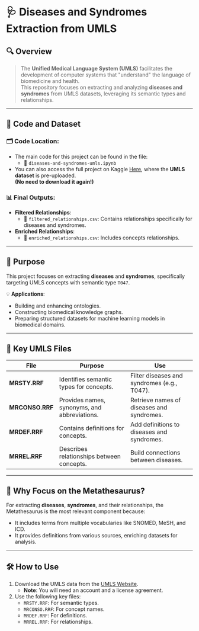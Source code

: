 # 🩺 **Diseases and Syndromes Extraction from UMLS**

## 🔍 **Overview**
> The **Unified Medical Language System (UMLS)** facilitates the development of computer systems that "understand" the language of biomedicine and health.  
This repository focuses on extracting and analyzing **diseases and syndromes** from UMLS datasets, leveraging its semantic types and relationships.

---

## 📂 **Code and Dataset**
### 🗂 **Code Location**:
- The main code for this project can be found in the file:
  - 📄 `diseases-and-syndromes-umls.ipynb`
- You can also access the full project on Kaggle [Here]([https://kaggle.com](https://www.kaggle.com/code/klilajaafer/diseases-and-syndromes-umls)]), where the **UMLS dataset** is pre-uploaded.  
  **(No need to download it again!)**

### 📊 **Final Outputs**:
- **Filtered Relationships**:
  - 📝 `filtered_relationships.csv`: Contains relationships specifically for diseases and syndromes.
- **Enriched Relationships**:
  - 📝 `enriched_relationships.csv`: Includes concepts relationships.

---

## 🎯 **Purpose**
This project focuses on extracting **diseases** and **syndromes**, specifically targeting UMLS concepts with semantic type `T047`.  

💡 **Applications**:
- Building and enhancing ontologies.
- Constructing biomedical knowledge graphs.
- Preparing structured datasets for machine learning models in biomedical domains.

---

## 📂 **Key UMLS Files**

| **File**        | **Purpose**                                   | **Use**                                      |
|------------------|----------------------------------------------|---------------------------------------------|
| **MRSTY.RRF**    | Identifies semantic types for concepts.      | Filter diseases and syndromes (e.g., T047). |
| **MRCONSO.RRF**  | Provides names, synonyms, and abbreviations. | Retrieve names of diseases and syndromes.   |
| **MRDEF.RRF**    | Contains definitions for concepts.           | Add definitions to diseases and syndromes.  |
| **MRREL.RRF**    | Describes relationships between concepts.    | Build connections between diseases.         |

---

## 🎯 **Why Focus on the Metathesaurus?**
For extracting **diseases**, **syndromes**, and their relationships, the Metathesaurus is the most relevant component because:
- It includes terms from multiple vocabularies like SNOMED, MeSH, and ICD.
- It provides definitions from various sources, enriching datasets for analysis.

---

## 🛠 **How to Use**
1. Download the UMLS data from the [UMLS Website](https://www.nlm.nih.gov/research/umls/).
   - **Note**: You will need an account and a license agreement.
2. Use the following key files:
   - `MRSTY.RRF`: For semantic types.
   - `MRCONSO.RRF`: For concept names.
   - `MRDEF.RRF`: For definitions.
   - `MRREL.RRF`: For relationships.
